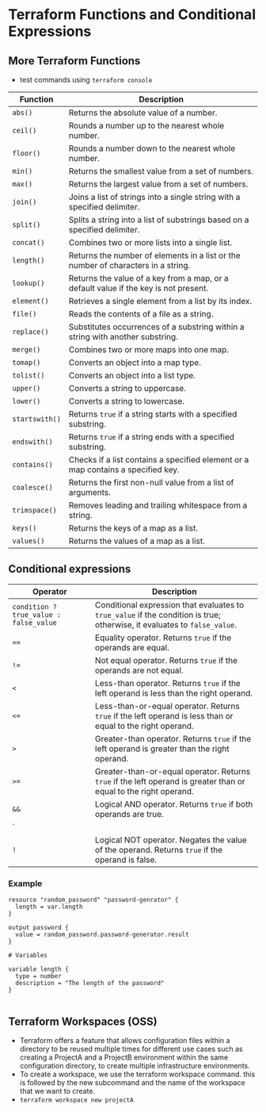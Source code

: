 # Terraform Functions and Conditional Expressions

## More Terraform Functions

- test commands using `terraform console`

| **Function**   | **Description**                                                                      |
|----------------|--------------------------------------------------------------------------------------|
| `abs()`        | Returns the absolute value of a number.                                              |
| `ceil()`       | Rounds a number up to the nearest whole number.                                      |
| `floor()`      | Rounds a number down to the nearest whole number.                                    |
| `min()`        | Returns the smallest value from a set of numbers.                                    |
| `max()`        | Returns the largest value from a set of numbers.                                     |
| `join()`       | Joins a list of strings into a single string with a specified delimiter.             |
| `split()`      | Splits a string into a list of substrings based on a specified delimiter.            |
| `concat()`     | Combines two or more lists into a single list.                                       |
| `length()`     | Returns the number of elements in a list or the number of characters in a string.    |
| `lookup()`     | Returns the value of a key from a map, or a default value if the key is not present. |
| `element()`    | Retrieves a single element from a list by its index.                                 |
| `file()`       | Reads the contents of a file as a string.                                            |
| `replace()`    | Substitutes occurrences of a substring within a string with another substring.       |
| `merge()`      | Combines two or more maps into one map.                                              |
| `tomap()`      | Converts an object into a map type.                                                  |
| `tolist()`     | Converts an object into a list type.                                                 |
| `upper()`      | Converts a string to uppercase.                                                      |
| `lower()`      | Converts a string to lowercase.                                                      |
| `startswith()` | Returns `true` if a string starts with a specified substring.                        |
| `endswith()`   | Returns `true` if a string ends with a specified substring.                          |
| `contains()`   | Checks if a list contains a specified element or a map contains a specified key.     |
| `coalesce()`   | Returns the first non-null value from a list of arguments.                           |
| `trimspace()`  | Removes leading and trailing whitespace from a string.                               |
| `keys()`       | Returns the keys of a map as a list.                                                 |
| `values()`     | Returns the values of a map as a list.                                               |

## Conditional expressions

| **Operator**                           | **Description**                                                                                                           |
|----------------------------------------|---------------------------------------------------------------------------------------------------------------------------|
| `condition ? true_value : false_value` | Conditional expression that evaluates to `true_value` if the condition is true; otherwise, it evaluates to `false_value`. |
| `==`                                   | Equality operator. Returns `true` if the operands are equal.                                                              |
| `!=`                                   | Not equal operator. Returns `true` if the operands are not equal.                                                         |
| `<`                                    | Less-than operator. Returns `true` if the left operand is less than the right operand.                                    |
| `<=`                                   | Less-than-or-equal operator. Returns `true` if the left operand is less than or equal to the right operand.               |
| `>`                                    | Greater-than operator. Returns `true` if the left operand is greater than the right operand.                              |
| `>=`                                   | Greater-than-or-equal operator. Returns `true` if the left operand is greater than or equal to the right operand.         |
| `&&`                                   | Logical AND operator. Returns `true` if both operands are true.                                                           |
| `                                      |                                                                                                                           |`                  | Logical OR operator. Returns `true` if one or both operands are true.                                       |
| `!`                                    | Logical NOT operator. Negates the value of the operand. Returns `true` if the operand is false.                           |

### Example

```hcl
resource "random_password" "password-genrator" {
  length = var.length
}

output password {
  value = random_password.password-generator.result
}

# Variables

variable length {
  type = number
  description = "The length of the password"
}


```

## Terraform Workspaces (OSS)
- Terraform offers a feature that allows configuration files within a directory to be reused multiple times for different use cases such as creating a ProjectA and a ProjectB environment within the same configuration directory, to create multiple infrastructure environments.
- To create a workspace, we use the terraform workspace command. this is followed by the new subcommand and the name of the workspace that we want to create.
- `terraform workspace new projectA`